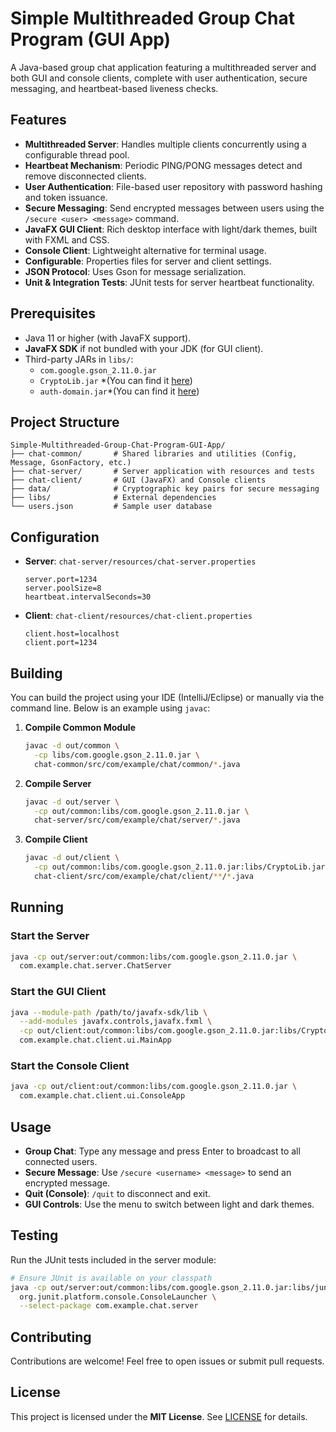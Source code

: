 # Simple Multithreaded Group Chat Program (GUI App)

A Java-based group chat application featuring a multithreaded server and both GUI and console clients, complete with user authentication, secure messaging, and heartbeat-based liveness checks.

## Features

- **Multithreaded Server**: Handles multiple clients concurrently using a configurable thread pool.
- **Heartbeat Mechanism**: Periodic PING/PONG messages detect and remove disconnected clients.
- **User Authentication**: File-based user repository with password hashing and token issuance.
- **Secure Messaging**: Send encrypted messages between users using the `/secure <user> <message>` command.
- **JavaFX GUI Client**: Rich desktop interface with light/dark themes, built with FXML and CSS.
- **Console Client**: Lightweight alternative for terminal usage.
- **Configurable**: Properties files for server and client settings.
- **JSON Protocol**: Uses Gson for message serialization.
- **Unit & Integration Tests**: JUnit tests for server heartbeat functionality.

## Prerequisites

- Java 11 or higher (with JavaFX support).
- **JavaFX SDK** if not bundled with your JDK (for GUI client).
- Third-party JARs in `libs/`:
  - `com.google.gson_2.11.0.jar`
  - `CryptoLib.jar` *(You can find it [here](https://github.com/Khumoyun1307/Crypto-Message-App))
  - `auth-domain.jar`*(You can find it [here](https://github.com/Khumoyun1307/Authentication-App))

## Project Structure

```
Simple-Multithreaded-Group-Chat-Program-GUI-App/
├── chat-common/       # Shared libraries and utilities (Config, Message, GsonFactory, etc.)
├── chat-server/       # Server application with resources and tests
├── chat-client/       # GUI (JavaFX) and Console clients
├── data/              # Cryptographic key pairs for secure messaging
├── libs/              # External dependencies
└── users.json         # Sample user database
```

## Configuration

- **Server**: `chat-server/resources/chat-server.properties`
  ```properties
  server.port=1234
  server.poolSize=8
  heartbeat.intervalSeconds=30
  ```

- **Client**: `chat-client/resources/chat-client.properties`
  ```properties
  client.host=localhost
  client.port=1234
  ```

## Building

You can build the project using your IDE (IntelliJ/Eclipse) or manually via the command line. Below is an example using `javac`:

1. **Compile Common Module**
   ```bash
   javac -d out/common \
     -cp libs/com.google.gson_2.11.0.jar \
     chat-common/src/com/example/chat/common/*.java
   ```

2. **Compile Server**
   ```bash
   javac -d out/server \
     -cp out/common:libs/com.google.gson_2.11.0.jar \
     chat-server/src/com/example/chat/server/*.java
   ```

3. **Compile Client**
   ```bash
   javac -d out/client \
     -cp out/common:libs/com.google.gson_2.11.0.jar:libs/CryptoLib.jar:libs/auth-domain.jar \
     chat-client/src/com/example/chat/client/**/*.java
   ```

## Running

### Start the Server

```bash
java -cp out/server:out/common:libs/com.google.gson_2.11.0.jar \
  com.example.chat.server.ChatServer
```

### Start the GUI Client

```bash
java --module-path /path/to/javafx-sdk/lib \
  --add-modules javafx.controls,javafx.fxml \
  -cp out/client:out/common:libs/com.google.gson_2.11.0.jar:libs/CryptoLib.jar:libs/auth-domain.jar \
  com.example.chat.client.ui.MainApp
```

### Start the Console Client

```bash
java -cp out/client:out/common:libs/com.google.gson_2.11.0.jar \
  com.example.chat.client.ui.ConsoleApp
```

## Usage

- **Group Chat**: Type any message and press Enter to broadcast to all connected users.
- **Secure Message**: Use `/secure <username> <message>` to send an encrypted message.
- **Quit (Console)**: `/quit` to disconnect and exit.
- **GUI Controls**: Use the menu to switch between light and dark themes.

## Testing

Run the JUnit tests included in the server module:

```bash
# Ensure JUnit is available on your classpath
java -cp out/server:out/common:libs/com.google.gson_2.11.0.jar:libs/junit-platform-console-standalone.jar \
  org.junit.platform.console.ConsoleLauncher \
  --select-package com.example.chat.server
```

## Contributing

Contributions are welcome! Feel free to open issues or submit pull requests.

## License

This project is licensed under the **MIT License**. See [LICENSE](LICENSE) for details.

